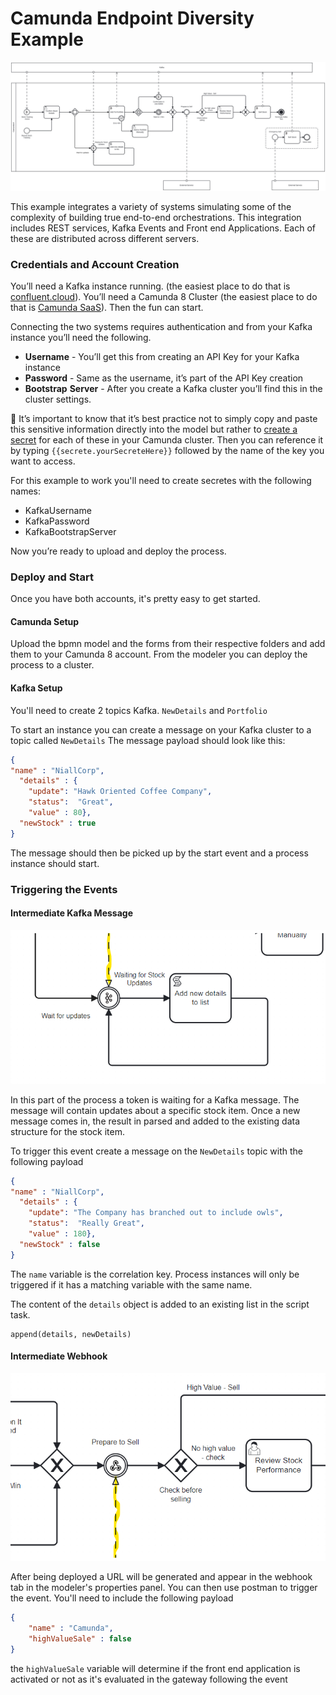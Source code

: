 # Camunda Endpoint Diversity Example

![bpmnStockExample](img/CamundaStocks.svg)

This example integrates a variety of systems simulating some of the complexity of building true end-to-end orchestrations. This integration includes REST services, Kafka Events and Front end Applications. Each of these are distributed across different servers. 
    

### Credentials and Account Creation

You’ll need a Kafka instance running. (the easiest place to do that is [confluent.cloud](https://confluent.cloud/)). You’ll need a Camunda 8 Cluster (the easiest place to do that is [Camunda SaaS](https://signup.camunda.com/accounts)). Then the fun can start.
 
Connecting the two systems requires authentication and from your Kafka instance you’ll need the following.

* **Username** -  You’ll get this from creating an API Key for your Kafka instance
* **Password** - Same as the username, it’s part of the API Key creation
* **Bootstrap** **Server** - After you create a Kafka cluster you’ll find this in the cluster settings.

🔐 It’s important to know that it’s best practice not to simply copy and paste this sensitive information directly into the model but rather to [create a secret](https://docs.camunda.io/docs/components/console/manage-clusters/manage-secrets/) for each of these in your Camunda cluster. Then you can reference it by typing `{{secrete.yourSecreteHere}}` followed by the name of the key you want to access. 

For this example to work you'll need to create secretes with the following names:
* KafkaUsername
* KafkaPassword
* KafkaBootstrapServer

Now you’re ready to upload and deploy the process.

### Deploy and Start

Once you have both accounts, it's pretty easy to get started.

#### Camunda Setup
Upload the bpmn model and the forms from their respective folders and add them to your Camunda 8 account. From the modeler you can deploy the process to a cluster. 

#### Kafka Setup
You'll need to create 2 topics Kafka.
`NewDetails` and `Portfolio` 

To start an instance you can create a message on your Kafka cluster to a topic called `NewDetails`
The message payload should look like this:

``` JSON
{
"name" : "NiallCorp",
  "details" : { 
    "update": "Hawk Oriented Coffee Company", 
    "status":  "Great",
    "value" : 80},
  "newStock" : true
}
```
The message should then be picked up by the start event and a process instance should start.


### Triggering the Events

#### Intermediate Kafka Message
![interEvent](img/Intermediate.png)

In this part of the process a token is waiting for a Kafka message. The message will contain updates about a specific stock item. Once a new message comes in, the result in parsed and added to the existing data structure for the stock item.

To trigger this event create a message on the `NewDetails` topic with the following payload 

``` JSON
{
"name" : "NiallCorp",
  "details" : { 
    "update": "The Company has branched out to include owls", 
    "status":  "Really Great",
    "value" : 180},
  "newStock" : false
}
```
The `name` variable is the correlation key. Process instances will only be triggered if it has a matching variable with the same name. 

The content of the `details` object is added to an existing list in the script task. 

```
append(details, newDetails)
```
#### Intermediate Webhook
![webhook](img/webhookIntermediate.png)

After being deployed a URL will be generated and appear in the webhook tab in the modeler's properties panel. You can then use postman to trigger the event. You'll need to include the following payload
```JSON
{
    "name" : "Camunda",
    "highValueSale" : false
}
```

the `highValueSale` variable will determine if the front end application is activated or not as it's evaluated in the gateway following the event